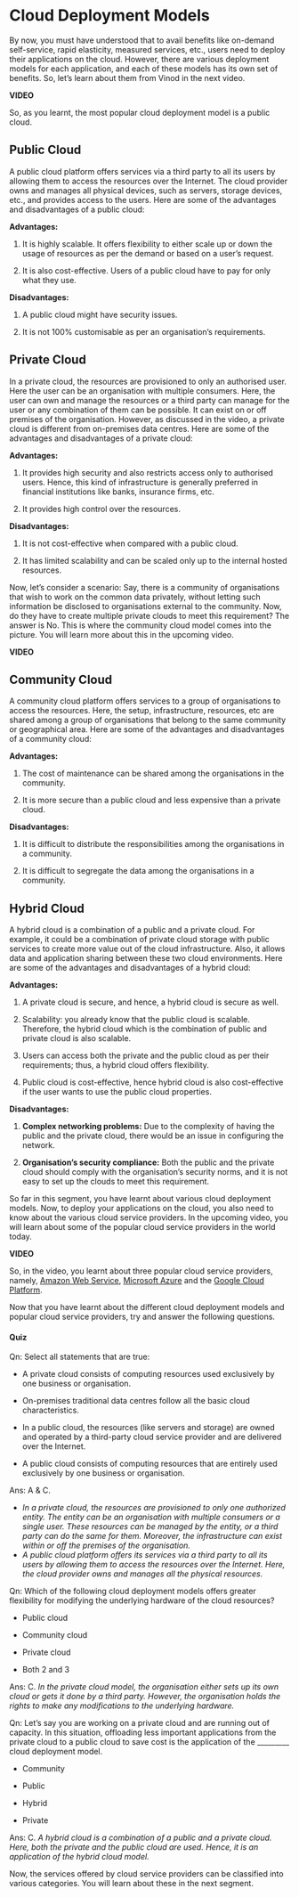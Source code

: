 # Cloud Deployment Models

By now, you must have understood that to avail benefits like on-demand self-service, rapid elasticity, measured services, etc., users need to deploy their applications on the cloud. However, there are various deployment models for each application, and each of these models has its own set of benefits. So, let’s learn about them from Vinod in the next video.

**VIDEO**

So, as you learnt, the most popular cloud deployment model is a public cloud.

## Public Cloud

A public cloud platform offers services via a third party to all its users by allowing them to access the resources over the Internet. The cloud provider owns and manages all physical devices, such as servers, storage devices, etc., and provides access to the users. Here are some of the advantages and disadvantages of a public cloud:

**Advantages:**

1. It is highly scalable. It offers flexibility to either scale up or down the usage of resources as per the demand or based on a user’s request.

2. It is also cost-effective. Users of a public cloud have to pay for only what they use.

**Disadvantages:**

1. A public cloud might have security issues.

2. It is not 100% customisable as per an organisation’s requirements.

## Private Cloud

In a private cloud, the resources are provisioned to only an authorised user. Here the user can be an organisation with multiple consumers. Here, the user can own and manage the resources or a third party can manage for the user or any combination of them can be possible. It can exist on or off premises of the organisation. However, as discussed in the video, a private cloud is different from on-premises data centres. Here are some of the advantages and disadvantages of a private cloud:

**Advantages:**

1. It provides high security and also restricts access only to authorised users. Hence, this kind of infrastructure is generally preferred in financial institutions like banks, insurance firms, etc.

2. It provides high control over the resources.

**Disadvantages:**

1. It is not cost-effective when compared with a public cloud.

2. It has limited scalability and can be scaled only up to the internal hosted resources.

Now, let’s consider a scenario: Say, there is a community of organisations that wish to work on the common data privately, without letting such information be disclosed to organisations external to the community. Now, do they have to create multiple private clouds to meet this requirement? The answer is No. This is where the community cloud model comes into the picture. You will learn more about this in the upcoming video.

**VIDEO**

## Community Cloud

A community cloud platform offers services to a group of organisations to access the resources. Here, the setup, infrastructure, resources, etc are shared among a group of organisations that belong to the same community or geographical area. Here are some of the advantages and disadvantages of a community cloud:

**Advantages:**

1. The cost of maintenance can be shared among the organisations in the community.

2. It is more secure than a public cloud and less expensive than a private cloud.

**Disadvantages:**

1. It is difficult to distribute the responsibilities among the organisations in a community.

2. It is difficult to segregate the data among the organisations in a community.

## Hybrid Cloud

A hybrid cloud is a combination of a public and a private cloud. For example, it could be a combination of private cloud storage with public services to create more value out of the cloud infrastructure. Also, it allows data and application sharing between these two cloud environments. Here are some of the advantages and disadvantages of a hybrid cloud:

**Advantages:**

1. A private cloud is secure, and hence, a hybrid cloud is secure as well.

2. Scalability: you already know that the public cloud is scalable. Therefore, the hybrid cloud which is the combination of public and private cloud is also scalable.

3. Users can access both the private and the public cloud as per their requirements; thus, a hybrid cloud offers flexibility.

4. Public cloud is cost-effective, hence hybrid cloud is also cost-effective if the user wants to use the public cloud properties.

**Disadvantages:**

1. **Complex networking problems:** Due to the complexity of having the public and the private cloud, there would be an issue in configuring the network.

2. **Organisation’s security compliance:** Both the public and the private cloud should comply with the organisation’s security norms, and it is not easy to set up the clouds to meet this requirement.

So far in this segment, you have learnt about various cloud deployment models. Now, to deploy your applications on the cloud, you also need to know about the various cloud service providers. In the upcoming video, you will learn about some of the popular cloud service providers in the world today.

**VIDEO**

So, in the video, you learnt about three popular cloud service providers, namely, [Amazon Web Service](https://aws.amazon.com/), [Microsoft Azure](https://azure.microsoft.com/en-in/) and the [Google Cloud Platform](https://cloud.google.com/).

Now that you have learnt about the different cloud deployment models and popular cloud service providers, try and answer the following questions.

#### Quiz

Qn: Select all statements that are true:

- A private cloud consists of computing resources used exclusively by one business or organisation.

- On-premises traditional data centres follow all the basic cloud characteristics.

- In a public cloud, the resources (like servers and storage) are owned and operated by a third-party cloud service provider and are delivered over the Internet.

- A public cloud consists of computing resources that are entirely used exclusively by one business or organisation.

Ans: A & C.

- *In a private cloud, the resources are provisioned to only one authorized entity. The entity can be an organisation with multiple consumers or a single user. These resources can be managed by the entity, or a third party can do the same for them. Moreover, the infrastructure can exist within or off the premises of the organisation.*
- *A public cloud platform offers its services via a third party to all its users by allowing them to access the resources over the Internet. Here, the cloud provider owns and manages all the physical resources.*

Qn: Which of the following cloud deployment models offers greater flexibility for modifying the underlying hardware of the cloud resources?

- Public cloud

- Community cloud

- Private cloud

- Both 2 and 3

Ans: C. *In the private cloud model, the organisation either sets up its own cloud or gets it done by a third party. However, the organisation holds the rights to make any modifications to the underlying hardware.*

Qn: Let’s say you are working on a private cloud and are running out of capacity. In this situation, offloading less important applications from the private cloud to a public cloud to save cost is the application of the _________ cloud deployment model.

- Community

- Public

- Hybrid

- Private

Ans: C. *A hybrid cloud is a combination of a public and a private cloud. Here, both the private and the public cloud are used. Hence, it is an application of the hybrid cloud model.*

Now, the services offered by cloud service providers can be classified into various categories. You will learn about these in the next segment.
